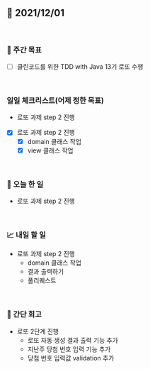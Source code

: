 ## 📅 2021/12/01

<br/>

### 🏹 주간 목표

- [ ] 클린코드를 위한 TDD with Java 13기 로또 수행

<br/>

### 일일 체크리스트(어제 정한 목표)

-  로또 과제 step 2 진행
- [x] 로또 과제 step 2 진행
  - [x] domain 클래스 작업
  - [x] view 클래스 작업

<br/>

### 💯 오늘 한 일

- 로또 과제 step 2 진행

<br/>

### 📈 내일 할 일

- 로또 과제 step 2 진행
  - domain 클래스 작업
  - 결과 출력하기
  - 풀리퀘스트

<br/>

### 🧐 간단 회고


- 로또 2단계 진행
  - 로또 자동 생성 결과 출력 기능 추가
  - 지난주 당첨 번호 입력 기능 추가
  - 당첨 번호 입력값 validation 추가